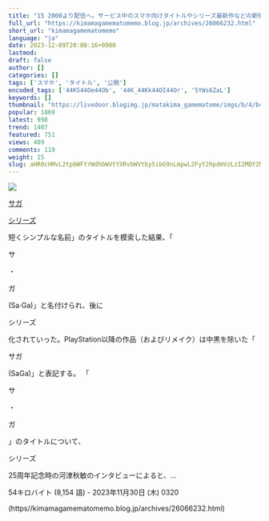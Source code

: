```yaml
---
title: "15 2000より配信へ。サービス中のスマホ向けタイトルやシリーズ最新作などの新情報が公開 "
full_url: "https://kimamagamematomemo.blog.jp/archives/26066232.html"
short_url: "kimamagamematomemo"
language: "ja"
date: 2023-12-09T20:00:16+0900
lastmod: 
draft: false
author: []
categories: []
tags: ['スマホ', 'タイトル', '公開']
encoded_tags: ['44K544Oe44Ob', '44K_44Kk44OI44Or', '5YWs6ZaL']
keywords: []
thumbnail: "https://livedoor.blogimg.jp/matakima_gamematome/imgs/b/4/b4602cd7-s.jpg"
popular: 1869
latest: 998
trend: 1407
featured: 751
views: 409
comments: 119
weight: 15
slug: aHR0cHMvL2tpbWFtYWdhbWVtYXRvbWVtby5ibG9nLmpwL2FyY2hpdmVzLzI2MDY2MjMyLmh0bWw=
---
```


![](https://livedoor.blogimg.jp/matakima_gamematome/imgs/b/4/b4602cd7-s.jpg)

<div><a target='_blank' href='https//ja.wikipedia.org/wiki/%E3%82%B5%E3%82%AC%E3%82%B7%E3%83%AA%E3%83%BC%E3%82%BA' title='サガシリーズ'><p>サガ</p><p>シリーズ</p></a> <p class='searchresult'>短くシンプルな名前」のタイトルを模索した結果、「<p>サ</p>・<p>ガ</p> (Sa·Ga)」と名付けられ、後に<p>シリーズ</p>化されていった。PlayStation以降の作品（およびリメイク）は中黒を除いた「<p>サガ</p> (SaGa)」と表記する。 「<p>サ</p>・<p>ガ</p>」のタイトルについて、<p>シリーズ</p>25周年記念時の河津秋敏のインタビューによると、…</p> <p class='mw-search-result-data'>54キロバイト (8,154 語) - 2023年11月30日 (木) 0320</p></div>

(https//kimamagamematomemo.blog.jp/archives/26066232.html)
